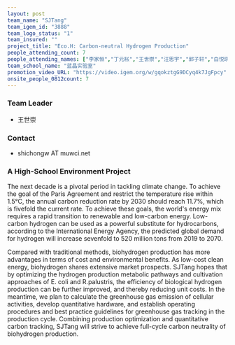 ```yaml
---
layout: post
team_name: "SJTang"
team_igem_id: "3888"
team_logo_status: "1"
team_insured: ""
project_title: "Eco.H: Carbon-neutral Hydrogen Production"
people_attending_count: 7
people_attending_names: ["李家恒","丁元枨","王世崇","汪思宇","郭子轩","白悦琪","钱秋烨"]
team_school_name: "蓝晶实验室"
promotion_video_URL: "https://video.igem.org/w/gqokztgG9DCyq4k7JgFpcy"
onsite_people_0812count: 7
---
```



### Team Leader
* 王世崇

### Contact
* shichongw AT muwci.net

### A High-School Environment Project

The next decade is a pivotal period in tackling climate change. To achieve the goal of the Paris Agreement and restrict the temperature rise within 1.5°C, the annual carbon reduction rate by 2030 should reach 11.7%, which is fivefold the current rate. To achieve these goals, the world's energy mix requires a rapid transition to renewable and low-carbon energy. Low-carbon hydrogen can be used as a powerful substitute for hydrocarbons, according to the International Energy Agency, the predicted global demand for hydrogen will increase sevenfold to 520 million tons from 2019 to 2070.

Compared with traditional methods, biohydrogen production has more advantages in terms of cost and environmental benefits. As low-cost clean energy, biohydrogen shares extensive market prospects. SJTang hopes that by optimizing the hydrogen production metabolic pathways and cultivation approaches of E. coli and R.palustris, the efficiency of biological hydrogen production can be further improved, and thereby reducing unit costs. In the meantime, we plan to calculate the greenhouse gas emission of cellular activities, develop quantitative hardware, and establish operating procedures and best practice guidelines for greenhouse gas tracking in the production cycle. Combining production optimization and quantitative carbon tracking, SJTang will strive to achieve full-cycle carbon neutrality of biohydrogen production.

